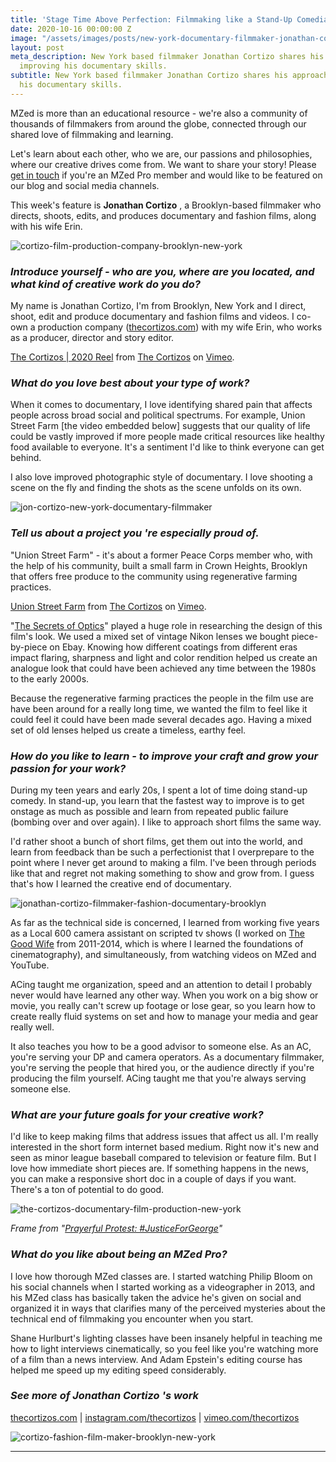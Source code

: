 ```yaml
---
title: 'Stage Time Above Perfection: Filmmaking like a Stand-Up Comedian'
date: 2020-10-16 00:00:00 Z
image: "/assets/images/posts/new-york-documentary-filmmaker-jonathan-cortizo-hero.jpg"
layout: post
meta_description: New York based filmmaker Jonathan Cortizo shares his approach to
  improving his documentary skills.
subtitle: New York based filmmaker Jonathan Cortizo shares his approach to improving
  his documentary skills.
---
```


MZed is more than an educational resource - we're also a community of thousands of filmmakers from around the globe, connected through our shared love of filmmaking and learning.

Let's learn about each other, who we are, our passions and philosophies, where our creative drives come from. We want to share your story! Please [get in touch](http://www.mzed.com/contact-us) if you're an MZed Pro member and would like to be featured on our blog and social media channels.

This week's feature is **Jonathan Cortizo** , a Brooklyn-based filmmaker who directs, shoots, edits, and produces documentary and fashion films, along with his wife Erin.

![cortizo-film-production-company-brooklyn-new-york](https://mzed-cdn1.sfo2.cdn.digitaloceanspaces.com/images/news/cortizo-film-production-company-brooklyn-new-york.jpg)

###  

### _**Introduce yourself - who are you, where are you located, and what kind of creative work do you do?**_

 

My name is Jonathan Cortizo, I'm from Brooklyn, New York and I direct, shoot, edit and produce documentary and fashion films and videos. I co-own a production company ([thecortizos.com](http://thecortizos.com)) with my wife Erin, who works as a producer, director and story editor.

 

[The Cortizos | 2020 Reel](https://vimeo.com/420775424) from [The Cortizos](https://vimeo.com/thecortizos) on [Vimeo](https://vimeo.com).

###  

### _**What do you love best about your type of work?**_

 

When it comes to documentary, I love identifying shared pain that affects people across broad social and political spectrums. For example, Union Street Farm [the video embedded below] suggests that our quality of life could be vastly improved if more people made critical resources like healthy food available to everyone. It's a sentiment I'd like to think everyone can get behind.

I also love improved photographic style of documentary. I love shooting a scene on the fly and finding the shots as the scene unfolds on its own.

![jon-cortizo-new-york-documentary-filmmaker](https://mzed-cdn1.sfo2.cdn.digitaloceanspaces.com/images/news/jon-cortizo-new-york-documentary-filmmaker.jpg)

###  

### _**Tell us about a project you 're especially proud of.**_

 

"Union Street Farm" \- it's about a former Peace Corps member who, with the help of his community, built a small farm in Crown Heights, Brooklyn that offers free produce to the community using regenerative farming practices.

 

[Union Street Farm](https://vimeo.com/452829524) from [The Cortizos](https://vimeo.com/thecortizos) on [Vimeo](https://vimeo.com).

 

"[The Secrets of Optics](https://www.mzed.com/courses/the-secrets-of-optics)" played a huge role in researching the design of this film's look. We used a mixed set of vintage Nikon lenses we bought piece-by-piece on Ebay. Knowing how different coatings from different eras impact flaring, sharpness and light and color rendition helped us create an analogue look that could have been achieved any time between the 1980s to the early 2000s.

Because the regenerative farming practices the people in the film use are have been around for a really long time, we wanted the film to feel like it could feel it could have been made several decades ago. Having a mixed set of old lenses helped us create a timeless, earthy feel.

 

### _**How do you like to learn - to improve your craft and grow your passion for your work?**_

 

During my teen years and early 20s, I spent a lot of time doing stand-up comedy. In stand-up, you learn that the fastest way to improve is to get onstage as much as possible and learn from repeated public failure (bombing over and over again). I like to approach short films the same way.

I'd rather shoot a bunch of short films, get them out into the world, and learn from feedback than be such a perfectionist that I overprepare to the point where I never get around to making a film. I've been through periods like that and regret not making something to show and grow from. I guess that's how I learned the creative end of documentary.

![jonathan-cortizo-filmmaker-fashion-documentary-brooklyn](https://mzed-cdn1.sfo2.cdn.digitaloceanspaces.com/images/news/jonathan-cortizo-filmmaker-fashion-documentary-brooklyn.jpg)

As far as the technical side is concerned, I learned from working five years as a Local 600 camera assistant on scripted tv shows (I worked on [The Good Wife](https://www.imdb.com/title/tt1442462/) from 2011-2014, which is where I learned the foundations of cinematography), and simultaneously, from watching videos on MZed and YouTube.

ACing taught me organization, speed and an attention to detail I probably never would have learned any other way. When you work on a big show or movie, you really can't screw up footage or lose gear, so you learn how to create really fluid systems on set and how to manage your media and gear really well.

It also teaches you how to be a good advisor to someone else. As an AC, you're serving your DP and camera operators. As a documentary filmmaker, you're serving the people that hired you, or the audience directly if you're producing the film yourself. ACing taught me that you're always serving someone else.

 

### _**What are your future goals for your creative work?**_

 

I'd like to keep making films that address issues that affect us all. I'm really interested in the short form internet based medium. Right now it's new and seen as minor league baseball compared to television or feature film. But I love how immediate short pieces are. If something happens in the news, you can make a responsive short doc in a couple of days if you want. There's a ton of potential to do good.

![the-cortizos-documentary-film-production-new-york](https://mzed-cdn1.sfo2.cdn.digitaloceanspaces.com/images/news/the-cortizos-documentary-film-production-new-york.jpg)

_Frame from "[Prayerful Protest: #JusticeForGeorge](https://vimeo.com/426277962)"_

 

### _**What do you like about being an MZed Pro?**_

 

I love how thorough MZed classes are. I started watching Philip Bloom on his social channels when I started working as a videographer in 2013, and his MZed class has basically taken the advice he's given on social and organized it in ways that clarifies many of the perceived mysteries about the technical end of filmmaking you encounter when you start.

Shane Hurlburt's lighting classes have been insanely helpful in teaching me how to light interviews cinematically, so you feel like you're watching more of a film than a news interview. And Adam Epstein's editing course has helped me speed up my editing speed considerably.

###  

### _**See more of Jonathan Cortizo 's work**_

 

[thecortizos.com](https://thecortizos.com) | [instagram.com/thecortizos](http://instagram.com/thecortizos) | [vimeo.com/thecortizos](http://vimeo.com/thecortizos)

![cortizo-fashion-film-maker-brooklyn-new-york](https://mzed-cdn1.sfo2.cdn.digitaloceanspaces.com/images/news/cortizo-fashion-film-maker-brooklyn-new-york.jpg)

 

* * *